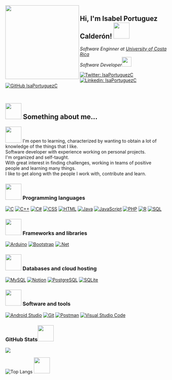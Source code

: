 <img align='left' src="https://user-images.githubusercontent.com/39344285/148106818-581411e3-9376-4bb1-b28d-96bd3aef6de5.png" width="230">
<h2> Hi, I'm Isabel Portuguez Calderón! <img src="https://media.giphy.com/media/oz45ELYgMoYVsZqmor/giphy.gif" width="50"></h2>
<p><em>Software Enginner at <a href="http://www.ucr.ac.cr">University of Costa Rica</a></br>Software Developer<img src="https://media.giphy.com/media/WUlplcMpOCEmTGBtBW/giphy.gif" width="30"> </em></p>

[![Twitter: IsaPortuguezC](https://img.shields.io/twitter/follow/IsaPortuguezC?style=social)](https://twitter.com/IsaPortuguezC)
[![Linkedin: IsaPortuguezC](https://img.shields.io/badge/-IsaPortuguezC-blue?style=flat-square&logo=Linkedin&logoColor=white&link=https://www.linkedin.com/in/IsaPortuguezC/)](https://www.linkedin.com/in/IsaPortuguezC/)
[![GitHub IsaPortuguezC](https://img.shields.io/github/followers/IsaPortuguez?label=follow&style=social)](https://github.com/IsaPortuguez)</br></br>

## <img src="https://media.giphy.com/media/RLnxba0kpSxHgconH1/giphy.gif" width="50"> Something about me...

<img src="https://media.giphy.com/media/VgCDAzcKvsR6OM0uWg/giphy.gif" width="50"> I'm open to learning, characterized by wanting to obtain a lot of knowledge of the things that I like.</br> 
Software developer with experience working on personal projects.</br>
I'm organized and self-taught.</br>
With great interest in finding challenges, working in teams of positive people and learning many things.</br>
I like to get along with the people I work with, contribute and learn. 

### <img src="https://media.giphy.com/media/j0HjChGV0J44KrrlGv/giphy.gif" width="50"> Programming languages

<p>
    <a href="https://github.com/search?q=user%IsaPortuguez+language%3Ac"><img alt="C" src="https://custom-icon-badges.herokuapp.com/badge/C-03599C.svg?logo=c-in-hexagon&logoColor=white"></a>
    <a href="https://github.com/search?q=user%IsaPortuguez+language%3Acpp"><img alt="C++" src="https://custom-icon-badges.herokuapp.com/badge/C++-9C033A.svg?logo=cpp2&logoColor=white"></a>
    <a href="https://github.com/search?q=user%IsaPortuguez+language%3Acsharp"><img alt="C#" src="https://custom-icon-badges.herokuapp.com/badge/C%23-68217A.svg?logo=cs2&logoColor=white"></a>
    <a href="https://github.com/search?q=user%IsaPortuguez+language%3Acss"><img alt="CSS" src="https://img.shields.io/badge/CSS-1572B6.svg?logo=css3&logoColor=white"></a>
    <a href="https://github.com/search?q=user%IsaPortuguez+language%3Ahtml"><img alt="HTML" src="https://img.shields.io/badge/HTML-E34F26.svg?logo=html5&logoColor=white"></a>
    <a href="https://github.com/search?q=user%IsaPortuguez+language%3Ajava"><img alt="Java" src="https://img.shields.io/badge/Java-007396.svg?logo=java&logoColor=white"></a>
    <a href="https://github.com/search?q=user%IsaPortuguez+language%3Ajavascript"><img alt="JavaScript" src="https://img.shields.io/badge/JavaScript-F7DF1E.svg?logo=javascript&logoColor=black"></a>
    <a href="https://github.com/search?q=user%IsaPortuguez+language%3Aphp"><img alt="PHP" src="https://img.shields.io/badge/PHP-777BB4.svg?logo=php&logoColor=white"></a>
    <a href="https://github.com/search?q=user%IsaPortuguez+language%3Ar"><img alt="R" src="https://img.shields.io/badge/R-276DC3.svg?logo=r&logoColor=white"></a>
    <a href="https://github.com/search?q=user%IsaPortuguez+language%3Asql"><img alt="SQL" src="https://custom-icon-badges.herokuapp.com/badge/SQL-025E8C.svg?logo=database&logoColor=white"></a>
</p>

### <img src="https://media.giphy.com/media/mGcNjsfWAjY5AEZNw6/giphy.gif" width="50"> Frameworks and libraries

<p>
    <a href="#"><img alt="Arduino" src="https://img.shields.io/badge/-Arduino-00979D?logo=Arduino&logoColor=white"></a>
    <a href="#"><img alt="Bootstrap" src="https://img.shields.io/badge/Bootstrap-7952B3.svg?logo=bootstrap&logoColor=white"></a>
    <a href="#"><img alt=".Net" src="https://img.shields.io/badge/.NET-5C2D91?logo=.net&logoColor=white"></a>
</p>

### <img src="https://media.giphy.com/media/cKc0u9hyvZEOjD8V08/giphy.gif" width="50"> Databases and cloud hosting

<p>
    <a href="#"><img alt="MySQL" src="https://img.shields.io/badge/MySQL-00f.svg?logo=mysql&logoColor=white"></a>
    <a href="#"><img alt="Notion" src="https://img.shields.io/badge/Notion-010101.svg?logo=notion&logoColor=white"></a>
    <a href="#"><img alt="PostgreSQL" src ="https://img.shields.io/badge/PostgreSQL-316192.svg?logo=postgresql&logoColor=white"></a>
    <a href="#"><img alt="SQLite" src ="https://img.shields.io/badge/SQLite-07405e.svg?logo=sqlite&logoColor=white"></a>
</p>

### <img src="https://media.giphy.com/media/EdkAMlwa8n5eRY5tK4/giphy.gif" width="50"> Software and tools

<p>
    <a href="#"><img alt="Android Studio" src="https://img.shields.io/badge/Android%20Studio-008678.svg?logo=android-studio&logoColor=white"></a>
    <a href="#"><img alt="Git" src="https://img.shields.io/badge/Git-F05033.svg?logo=git&logoColor=white"></a>
    <a href="#"><img alt="Postman" src="https://img.shields.io/badge/Postman-FF6C37?logo=postman&logoColor=white"></a>
    <a href="#"><img alt="Visual Studio Code" src="https://img.shields.io/badge/Visual%20Studio%20Code-0078d7.svg?logo=visual-studio-code&logoColor=white"></a>
</p>




<h3 align="left">GitHub Stats<img src="https://media.giphy.com/media/fRg1SwUD8Nr0EWI75x/giphy.gif" width="50"></h3> <a href="">
  <img align="centre" src="https://github-readme-stats.vercel.app/api?username=IsaPortuguez&count_private=true&include_all_commits=true&show_icons=true&title_color=007bff&text_color=e7e7e7&icon_color=007bff&bg_color=171c28" />
<a />
     
![Top Langs](https://github-readme-stats.vercel.app/api/top-langs/?username=IsaPortuguez&layout=compact&title_color=007bff&text_color=e7e7e7&icon_color=007bff&bg_color=171c28) 
<img src="https://media.giphy.com/media/ZecG55EwJGxkXWRgbp/giphy.gif" width="50"> 

